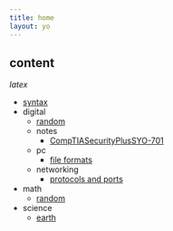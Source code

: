 ```yaml
---
title: home
layout: yo
---
```


## content

  $latex$

- [syntax](content/syntax.md)
- digital
	- [random](content/digital/random.md)
	- notes
		- [CompTIASecurityPlusSYO-701](content/digital/-notes/CompTIASecurityPlusSYO-701.md)
	- pc
		- [file formats](content/digital/pc/fileFormats.md)
	 - networking
		- [protocols and ports](content/digital/networking/protocolsAndPorts.md)
- math
	- [random](content/math/random.md)
- science
	- [earth](content/science/earth.md)
 



